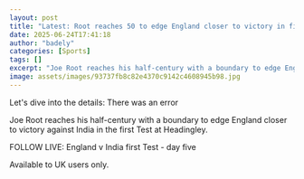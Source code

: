 ```yaml
---
layout: post
title: "Latest: Root reaches 50 to edge England closer to victory in first India Test"
date: 2025-06-24T17:41:18
author: "badely"
categories: [Sports]
tags: []
excerpt: "Joe Root reaches his half-century with a boundary to edge England closer to victory against India in the first Test at Headingley."
image: assets/images/93737fb8c82e4370c9142c4608945b98.jpg
---
```


Let's dive into the details: There was an error

Joe Root reaches his half-century with a boundary to edge England closer to victory against India in the first Test at Headingley. 

FOLLOW LIVE: England v India first Test - day five

Available to UK users only.

